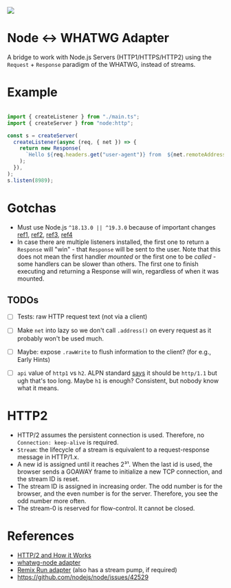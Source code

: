 [![](https://github.com/eugene1g/node-http-to-fetch/actions/workflows/validate.yml/badge.svg)](https://github.com/eugene1g/node-http-to-fetch/actions/workflows/validate.yml)


# Node <-> WHATWG Adapter 
A bridge to work with Node.js Servers (HTTP1/HTTPS/HTTP2) using the `Request` + `Response` paradigm of the WHATWG, instead of streams.

# Example


```ts

import { createListener } from "./main.ts";
import { createServer } from "node:http";

const s = createServer(
  createListener(async (req, { net }) => {
    return new Response(
      `Hello ${req.headers.get("user-agent")} from  ${net.remoteAddress}`,
    );
  }),
);
s.listen(8989);


```


# Gotchas
* Must use Node.js `^18.13.0 || ^19.3.0` because of important changes [ref1](https://github.com/nodejs/node/pull/45672), [ref2](https://github.com/nodejs/node/pull/45642), [ref3](https://github.com/nodejs/node/issues/42694), [ref4](https://github.com/nodejs/node/issues/44188)
* In case there are multiple listeners installed, the first one to return a `Response` will "win" - that `Response` will be sent to the user. Note that this does not mean the first handler _mounted_ or the first one to be _called_ - some handlers can be slower than others. The first one to finish executing and returning a Response will win, regardless of when it was mounted.

## TODOs
- [ ] Tests: raw HTTP request text (not via a client)
- [ ] Make `net` into lazy so we don't call `.address()` on every request as it probably won't be used much.
- [ ] Maybe: expose `.rawWrite` to flush information to the client? (for e.g., Early Hints)
- [ ] `api` value of `http1` vs `h2`. ALPN standard [says](https://www.iana.org/assignments/tls-extensiontype-values/tls-extensiontype-values.xhtml#alpn-protocol-ids) it should be `http/1.1` but ugh that's too long. Maybe `h1` is enough? Consistent, but nobody know what it means.


# HTTP2
* HTTP/2 assumes the persistent connection is used. Therefore, no `Connection: keep-alive` is required.
* `Stream`: the lifecycle of a stream is equivalent to a request-response message in HTTP/1.x.
* A new id is assigned until it reaches 2³¹. When the last id is used, the browser sends a GOAWAY frame to initialize a new TCP connection, and the stream ID is reset.
* The stream ID is assigned in increasing order. The odd number is for the browser, and the even number is for the server. Therefore, you see the odd number more often.
* The stream-0 is reserved for flow-control. It cannot be closed.

# References
* [HTTP/2 and How it Works](https://cabulous.medium.com/http-2-and-how-it-works-9f645458e4b2)
* [whatwg-node adapter](https://github.com/ardatan/whatwg-node/blob/master/packages/server/src/createServerAdapter.ts)
* [Remix Run adapter](https://github.com/remix-run/remix/tree/main/packages/remix-node) (also has a stream pump, if required)
* https://github.com/nodejs/node/issues/42529
